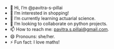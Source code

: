 - 👋 Hi, I’m @pavitra-s-pillai
- 👀 I’m interested in shopping!
- 🌱 I’m currently learning actuarial science.
- 💞️ I’m looking to collaborate on python projects.
- 📫 How to reach me: pavitra.s.pillai@gmail.com.
- 😄 Pronouns: she/her.
- ⚡ Fun fact: I love maths!

<!---
pavitra-s-pillai/pavitra-s-pillai is a ✨ special ✨ repository because its `README.md` (this file) appears on your GitHub profile.
You can click the Preview link to take a look at your changes.
--->
